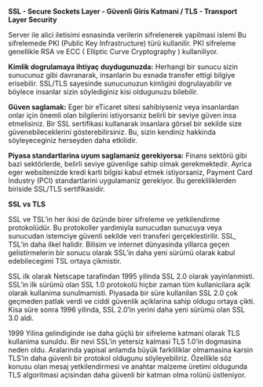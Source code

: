 **SSL - Secure Sockets Layer - Güvenli Giris Katmani / TLS - Transport Layer Security**

Server ile alici iletisimi esnasinda verilerin sifrelenerek yapilmasi islemi
Bu sifrelemede PKI (Public Key Infrastructure) türü kullanilir.
PKI sifreleme genellikle RSA ve ECC ( Elliptic Curve Cryptography ) kullaniliyor.

**Kimlik dogrulamaya ihtiyaç duydugunuzda:** Herhangi bir sunucu sizin sunucunuz gibi davranarak,
insanlarin bu esnada transfer ettigi bilgiye erisebilir. SSL/TLS sayesinde sunucunuzun kimligini 
dogrulayabilir ve böylece insanlar sizin söylediginiz kisi oldugunuzu bilebilir.

**Güven saglamak:** Eger bir eTicaret sitesi sahibiyseniz veya insanlardan onlar için önemli olan bilgilerini 
istiyorsaniz belirli bir seviye güven insa etmelisiniz. Bir SSL sertifikasi kullanarak insanlara görsel bir
sekilde size güvenebileceklerini gösterebilirsiniz. Bu, sizin kendiniz hakkinda söyleyeceginiz herseyden daha 
etkilidir.

**Piyasa standartlarina uyum saglamaniz gerekiyorsa:** Finans sektörü gibi bazi sektörlerde, belirli seviye
güvenlige sahip olmak gerekmektedir. Ayrica eger websitenizde kredi karti bilgisi kabul etmek istiyorsaniz,
Payment Card Industry (PCI) standartlarini uygulamaniz gerekiyor. Bu gerekliliklerden biriside SSL/TLS 
sertifikasidir.


**SSL vs TLS**

SSL ve TSL’in her ikisi de özünde birer sifreleme ve yetkilendirme protokolüdür. Bu protokoller yardimiyla sunucudan sunucuya veya sunucudan 
istemciye güvenli sekilde veri transferi gerçeklestirilir. SSL, TSL’in daha ilkel halidir. Bilisim ve internet dünyasinda yillarca geçen 
gelistirmelerin bir sonucu olarak SSL’in daha yeni sürümü olarak kabul edebilecegimi TSL ortaya çikmistir.

SSL ilk olarak Netscape tarafindan 1995 yilinda SSL 2.0 olarak yayinlanmisti. SSL’in ilk sürümü olan SSL 1.0 protokolü hiçbir 
zaman tüm kullanicilara açik olarak kullanima sunulmamisti. Piyasada bir süre kullanilan SSL 2.0 çok geçmeden patlak verdi ve 
ciddi güvenlik açiklarina sahip oldugu ortaya çikti. Kisa süre sonra 1996 yilinda, SSL 2.0’in yerini daha yeni sürümü olan SSL 3.0 aldi.

1999 Yilina gelindiginde ise daha güçlü bir sifreleme katmani olarak TLS kullanima sunuldu. Bir nevi SSL’in yetersiz kalmasi 
TLS 1.0’in dogmasina neden oldu. Aralarinda yapisal anlamda büyük farkliliklar olmamasina karsin TLS’in daha güvenli bir protokol
 oldugunu söyleyebiliriz. Özellikle söz konusu olan mesaj yetkilendirmesi ve anahtar malzeme üretimi oldugunda TLS algoritmasi 
açisindan daha güvenli bir katman olma rolünü üstleniyor. 
